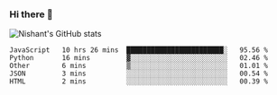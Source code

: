 ### Hi there 👋

<!--
**phoenixx1/phoenixx1** is a ✨ _special_ ✨ repository because its `README.md` (this file) appears on your GitHub profile.

Here are some ideas to get you started:

- 🔭 I’m currently working on ...
- 🌱 I’m currently learning ...
- 👯 I’m looking to collaborate on ...
- 🤔 I’m looking for help with ...
- 💬 Ask me about ...
- 📫 How to reach me: ...
- 😄 Pronouns: ...
- ⚡ Fun fact: ...
-->

![Nishant's GitHub stats](https://github-readme-stats.vercel.app/api?username=phoenixx1&count_private=true)   
<!--START_SECTION:waka-->
```text
JavaScript   10 hrs 26 mins  ████████████████████████░   95.56 % 
Python       16 mins         ▓░░░░░░░░░░░░░░░░░░░░░░░░   02.46 % 
Other        6 mins          ▒░░░░░░░░░░░░░░░░░░░░░░░░   01.01 % 
JSON         3 mins          ░░░░░░░░░░░░░░░░░░░░░░░░░   00.54 % 
HTML         2 mins          ░░░░░░░░░░░░░░░░░░░░░░░░░   00.39 % 
```
<!--END_SECTION:waka-->
